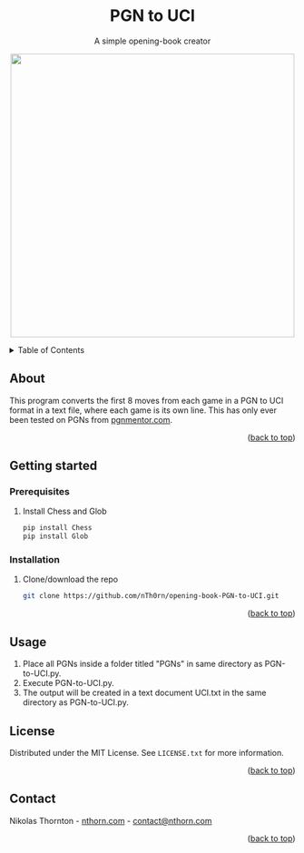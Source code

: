 
<a id="readme-top"></a>
<div align="center">
<h1 align="center">PGN to UCI</h1>

  <p align="center">
    A simple opening-book creator
  </p>

  <p align="center">
<img src="https://nthorn.com/images/chess-engine/pgn-to-uci.png" width="500">
</p>
</div>

<details>
  <summary>Table of Contents</summary>
  <ol>
    <li>
      <a href="#about">About</a>
    </li>
    <li>
      <a href="#getting-started">Getting started</a>
      <ul>
        <li><a href="#prerequisites">Prerequisites</a></li>
      </ul>
      <ul>
        <li><a href="#installation">Installation</a></li>
      </ul>
    </li>
    <li><a href="#usage">Usage</a></li>
    <li><a href="#license">License</a></li>
    <li><a href="#contact">Contact</a></li>
  </ol>
</details>



<!-- ABOUT -->
## About
This program converts the first 8 moves from each game in a PGN to UCI format in a text file, where each game is its own line. This has only ever been tested on PGNs from [pgnmentor.com](https://www.pgnmentor.com/files.html).

<p align="right">(<a href="#readme-top">back to top</a>)</p>

<!-- INSTALLATION -->
## Getting started

### Prerequisites

1. Install Chess and Glob
   ```sh
   pip install Chess
   pip install Glob
   ```

### Installation

1. Clone/download the repo
   ```sh
   git clone https://github.com/nTh0rn/opening-book-PGN-to-UCI.git
   ```

<p align="right">(<a href="#readme-top">back to top</a>)</p>

<!-- USAGE -->
## Usage
1. Place all PGNs inside a folder titled "PGNs" in same directory as PGN-to-UCI.py.
2. Execute PGN-to-UCI.py.
3. The output will be created in a text document UCI.txt in the same directory as PGN-to-UCI.py.

<!-- LICENSE -->
## License

Distributed under the MIT License. See `LICENSE.txt` for more information.

<p align="right">(<a href="#readme-top">back to top</a>)</p>

<!-- CONTACT -->
## Contact

Nikolas Thornton - [nthorn.com](https://nthorn.com) - contact@nthorn.com

<p align="right">(<a href="#readme-top">back to top</a>)</p>


